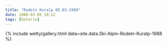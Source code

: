 ```yaml
---
title: "Rodeln Kuralp 05.03.1988"
date: 1988-03-05 19:12
tags: [Galerie]
---
```


{% include wetty/gallery.html data=site.data.Ski-Alpin-Rodeln-Kuralp-1988 %}